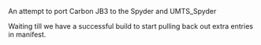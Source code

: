 An attempt to port Carbon JB3 to the Spyder and UMTS_Spyder

Waiting till we have a successful build to start pulling back out extra entries in manifest.
